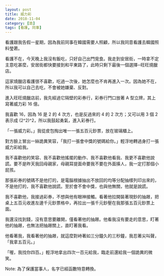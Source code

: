 ```yaml
---
layout: post
title: 威力彩
date: 2018-11-04
category: [詭]
tags: [看護, 同事]
---
```



看護跟我告假一星期，因為我前同事在韓國需要人照顧，所以我同意看護去韓國照料瑩莙。

看護不在，今天晚上我沒有飯吃，只好自己出門覓食。我走到安居街，一時拿不定主意吃甚麼，安居街都快要接到和平東路了，此時只剩下最後一個選擇─旺旺燒臘店。

<!--more-->
這家燒臘店看護很不喜歡，吃過一次後，她怎麼也不肯再進入一次。因為她不在，所以我可以自己去吃，不會被她嫌棄、反對。

進入旺旺燒臘店前，我先經過它隔壁的彩券行，彩券行門口放著 A 型立牌，其上寫著威力彩 16 億。

我喜歡 16，因為 16 是 2 的 4 次方，也是反過來的 4 的 2 次方；又可以用 3 個 2 表示成 (2^2)^2，所以我鼓起勇氣，進入彩券行。

「一張威力彩。」我從皮包掏出唯一一張五百元鈔票，放在玻璃櫃上。

對方臉上冒出一絲詭異笑容，「我打一張會中獎的號碼給你。」輕浮地轉過身打一張威力彩給我。

我不喜歡他的笑容、我不喜歡他搖擺的動作、我不喜歡他看我、我更不喜歡他說謊。要不是昨天我回母親家，母親耳提面命要我不要在外面揍人，我一定打那個小屁孩。

那張彩券的號碼不是他打的，是電腦根據抽出不放回的均等分配抽樣列印出來的，不是他打的，我不喜歡他說謊。至於會不會中獎，也與他無關，他就是說謊。

我不喜歡他，我接過彩券，不想與他有眼神接觸。看著他拉開裝著現鈔的抽屜，把桌上五百元收進左邊千元鈔票格中，再拉出一張千元鈔壓在我那張五百元鈔票上面。

我還沒找到錢，沒有意思要離開，僅看著他的抽屜。他看我沒有要走的意思，盯著他的抽屜，也無法把抽屜關上，直盯著我看。

他看著我，我看著他的抽屜，就這麼對峙著如三分鐘久的三秒鐘，我忍著尖叫聲，「我拿五百元。」

「喔，我找你四百。」輕浮地拿出四次一百元給我，臨走前還給我一個詭異的微笑。

Note: 為了保護當事人，名字已經函數特意轉換。

